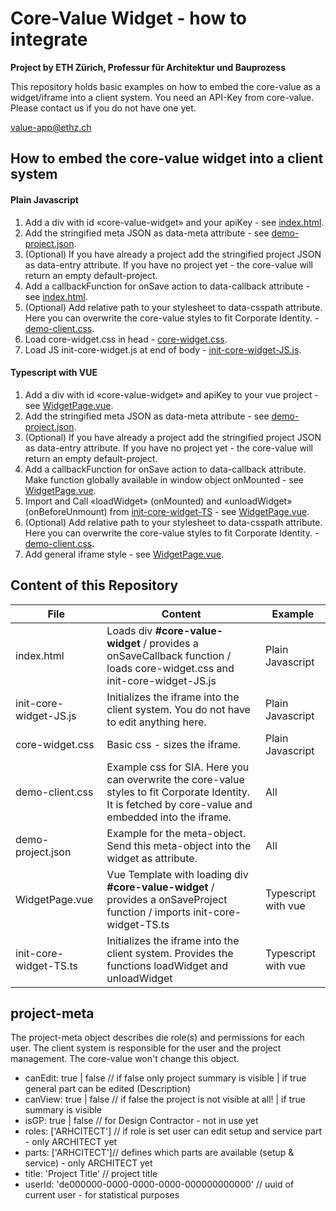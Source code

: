 # Core-Value Widget - how to integrate

**Project by ETH Zürich, Professur für Architektur und Bauprozess**

This repository holds basic examples on how to embed the core-value as a widget/iframe into a client system.
You need an API-Key from core-value. Please contact us if you do not have one yet.

[value-app@ethz.ch](mailto:value-app.ethz.ch)

## How to embed the core-value widget into a client system

#### Plain Javascript
1. Add a div with id «core-value-widget» and your apiKey - see [index.html](./index.html).
2. Add the stringified meta JSON as data-meta attribute - see [demo-project.json](./demo-project.json).
3. (Optional) If you have already a project add the stringified project JSON as data-entry attribute. If you have no project yet - the core-value will return an empty default-project.
5. Add a callbackFunction for onSave action to data-callback attribute - see [index.html](./index.html).
6. (Optional) Add relative path to your stylesheet to data-csspath attribute. Here you can overwrite the core-value styles to fit Corporate Identity. - [demo-client.css](./demo-client.css).
7. Load core-widget.css in head -  [core-widget.css](./core-widget.css).
8. Load JS init-core-widget.js at end of body - [init-core-widget-JS.js](./init-core-widget-JS.js).

#### Typescript with VUE
1. Add a div with id «core-value-widget» and apiKey to your vue project - see [WidgetPage.vue](./WidgetPage.vue).
2. Add the stringified meta JSON as data-meta attribute - see [demo-project.json](./demo-project.json).
3. (Optional) If you have already a project add the stringified project JSON as data-entry attribute. If you have no project yet - the core-value will return an empty default-project.
4. Add a callbackFunction for onSave action to data-callback attribute. Make function globally available in window object onMounted - see [WidgetPage.vue](./WidgetPage.vue).
5. Import and Call «loadWidget» (onMounted) and «unloadWidget» (onBeforeUnmount) from [init-core-widget-TS](./init-core-widget-TS.ts) - see [WidgetPage.vue](./WidgetPage.vue).
6. (Optional) Add relative path to your stylesheet to data-csspath attribute. Here you can overwrite the core-value styles to fit Corporate Identity. - [demo-client.css](./demo-client.css).
7. Add general iframe style - see [WidgetPage.vue](./WidgetPage.vue).

## Content of this Repository
| File | Content                                                                                                                                                | Example             |
|------|--------------------------------------------------------------------------------------------------------------------------------------------------------|---------------------|
| index.html | Loads div **#core-value-widget** / provides a onSaveCallback function / loads core-widget.css and init-core-widget-JS.js                               | Plain Javascript    |
| init-core-widget-JS.js | Initializes the iframe into the client system. You do not have to edit anything here.                                                                  | Plain Javascript    |
| core-widget.css | Basic css - sizes the iframe.                                                                                                                          | Plain Javascript    |
| demo-client.css | Example css for SIA. Here you can overwrite the core-value styles to fit Corporate Identity. It is fetched by core-value and embedded into the iframe. | All                 |
| demo-project.json | Example for the meta-object. Send this meta-object into the widget as attribute.                                                                       | All                 |
| WidgetPage.vue | Vue Template with loading div **#core-value-widget** / provides a onSaveProject function / imports init-core-widget-TS.ts                              | Typescript with vue |
| init-core-widget-TS.ts | Initializes the iframe into the client system. Provides the functions loadWidget and unloadWidget                                                      | Typescript with vue |

## project-meta
The project-meta object describes die role(s) and permissions for each user.
The client system is responsible for the user and the project management.
The core-value won't change this object.
- canEdit:  true | false // if false only project summary is visible | if true general part can be edited (Description)
- canView: true | false // if false the project is not visible at all! | if true summary is visible
- isGP: true | false  // for Design Contractor - not in use yet
- roles: ['ARHCITECT'] // if role is set user can edit setup and service part - only ARCHITECT yet
- parts: ['ARHCITECT']// defines which parts are available (setup & service) - only ARCHITECT yet
- title: 'Project Title' // project title
- userId: 'de000000-0000-0000-0000-000000000000' // uuid of current user - for statistical purposes






